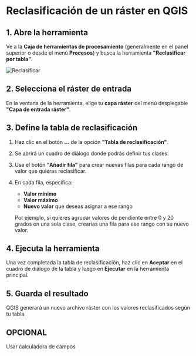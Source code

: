 # Reclasificación de un ráster en QGIS

## 1. Abre la herramienta
Ve a la **Caja de herramientas de procesamiento** (generalmente en el panel superior o desde el menú **Procesos**) y busca la herramienta **"Reclasificar por tabla"**.

  ![Reclasificar](img/reclasificar1.JPG)

## 2. Selecciona el ráster de entrada
En la ventana de la herramienta, elige tu **capa ráster** del menú desplegable **"Capa de entrada ráster"**.

## 3. Define la tabla de reclasificación
1. Haz clic en el botón **...** de la opción **"Tabla de reclasificación"**.  
2. Se abrirá un cuadro de diálogo donde podrás definir tus clases.  
3. Usa el botón **"Añadir fila"** para crear nuevas filas para cada rango de valor que quieras reclasificar.  
4. En cada fila, especifica:
   - **Valor mínimo**
   - **Valor máximo**
   - **Nuevo valor** que deseas asignar a ese rango  

   Por ejemplo, si quieres agrupar valores de pendiente entre 0 y 20 grados en una sola clase, crearías una fila para ese rango con su nuevo valor.

## 4. Ejecuta la herramienta
Una vez completada la tabla de reclasificación, haz clic en **Aceptar** en el cuadro de diálogo de la tabla y luego en **Ejecutar** en la herramienta principal.

## 5. Guarda el resultado
QGIS generará un nuevo archivo ráster con los valores reclasificados según tu tabla.

## OPCIONAL
Usar calculadora de campos




